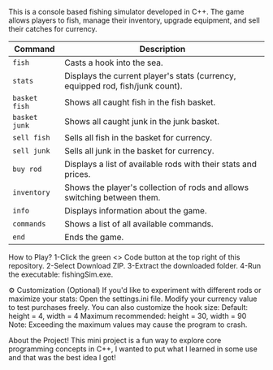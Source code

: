 This is a console based fishing simulator developed in C++. The game allows players to fish, manage their inventory, upgrade equipment, and sell their catches for currency.

| Command       | Description                                                                    |
| ------------- | ------------------------------------------------------------------------------ |
| `fish`        | Casts a hook into the sea.                                                     |
| `stats`       | Displays the current player's stats (currency, equipped rod, fish/junk count). |
| `basket fish` | Shows all caught fish in the fish basket.                                      |
| `basket junk` | Shows all caught junk in the junk basket.                                      |
| `sell fish`   | Sells all fish in the basket for currency.                                     |
| `sell junk`   | Sells all junk in the basket for currency.                                     |
| `buy rod`     | Displays a list of available rods with their stats and prices.                 |
| `inventory`   | Shows the player's collection of rods and allows switching between them.       |
| `info`        | Displays information about the game.                                           |
| `commands`    | Shows a list of all available commands.                                        |
| `end`         | Ends the game.                                                                 |

How to Play?
1-Click the green <> Code button at the top right of this repository.
2-Select Download ZIP.
3-Extract the downloaded folder.
4-Run the executable: fishingSim.exe.

⚙️ Customization (Optional)
If you'd like to experiment with different rods or maximize your stats:
Open the settings.ini file.
Modify your currency value to test purchases freely.
You can also customize the hook size:
Default: height = 4, width = 4
Maximum recommended: height = 30, width = 90
Note: Exceeding the maximum values may cause the program to crash.

About the Project!
This mini project is a fun way to explore core programming concepts in C++, I wanted to put what I learned in some use and that was the best idea I got!
